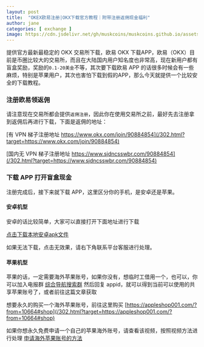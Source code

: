 ```yaml
---
layout: post
title:  "OKEX欧易注册|OKX下载官方教程｜附带注册返佣现金福利"
author: jane
categories: [ exchange ]
image: https://cdn.jsdelivr.net/gh/muskcoins/muskcoins.github.io/assets/images/okx-register.webp
---
```

提供官方最新最稳定的 OKX 交易所下载，欧易 OKX 下载APP，欧易（OKX）目前是币圈比较大的交易所，而且在大陆国内用户知名度也非常高，现在新用户都有盲盒奖励，奖励的`0.1-20美金`不等，其次要下载欧易 APP 的话很多时候会有一些麻烦，特别是苹果用户，其次也害怕下载到假的APP，那么今天就提供一个比较安全的下载教程。

### 注册欧易领返佣
请注意现在交易所都会提供`返佣注册`，因此你在使用交易所之前，最好先去注册拿到返佣后再进行下载，下面是返佣的地址：

[有 VPN 梯子注册地址 https://www.okx.com/join/90884854](/302.html?target=https://www.okx.com/join/90884854)

[国内无 VPN 梯子注册地址 https://www.sjdncsswbr.com/90884854](/302.html?target=https://www.sjdncsswbr.com/90884854)


### 下载 APP 打开盲盒现金
注册完成后，接下来就下载 APP，这里区分你的手机，是安卓还是苹果。

#### 安卓机型
安卓的话比较简单，大家可以直接打开下面地址进行下载

[点击下载本地安卓apk文件](/302.html?target=https://static.938w.cn/upgradeapp/okx-android.apk "download")

如果无法下载，点击无效果，请右下角联系平台客服进行处理。

#### 苹果机型
苹果的话，一定需要海外苹果账号，如果你没有，想临时工借用一个，也可以，你可以加入电报群 [综合导航搜索群](/302.html?target=https://t.me/chineseSearchService) 然后回复 appid，就可以得到当前可以使用的共享苹果账号了，或者前往这篇文章获取

想要永久的购买一个海外苹果账号，前往这里购买
 [https://appleshop001.com/?from=10664#shop](/302.html?target=https://appleshop001.com/?from=10664#shop)

如果你想永久免费申请一个自己的苹果海外账号，请查看该视频，按照视频方法进行处理 [申请海外苹果账号的方法](/302.html?target=https://www.youtube.com/watch?v=oY396wEXzww)
